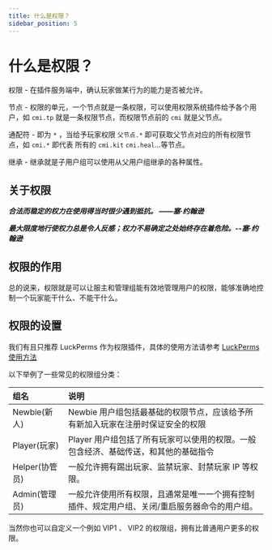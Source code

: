 ```yaml
---
title: 什么是权限？
sidebar_position: 5
---
```


# 什么是权限？

权限 - 在插件服务端中，确认玩家做某行为的能力是否被允许。

节点 - 权限的单元，一个节点就是一条权限，可以使用权限系统插件给予各个用户，如 `cmi.tp` 就是一条权限节点，而权限节点前的 `cmi` 就是父节点。

通配符 - 即为 `*` ，当给予玩家权限 `父节点.*` 即可获取父节点对应的所有权限节点，如 `cmi.*` 即代表 所有的 `cmi.kit` `cmi.heal`...等节点。

继承 - 继承就是子用户组可以使用从父用户组继承的各种属性。

## 关于权限

***合法而稳定的权力在使用得当时很少遇到抵抗。 ——塞·约翰逊***

***最大限度地行使权力总是令人反感；权力不易确定之处始终存在着危险。--塞·约翰逊***

## 权限的作用

总的说来，权限就是可以让服主和管理组能有效地管理用户的权限，能够准确地控制一个玩家能干什么、不能干什么。

## 权限的设置

我们有且只推荐 LuckPerms 作为权限插件，具体的使用方法请参考 [LuckPerms 使用方法](https://da73f644.nitwikit-8gn.pages.dev/Java/process/plugin/ManageTool/Permission)

以下举例了一些常见的权限组分类：

| 组名          | 说明                                              |
|:------------|:------------------------------------------------|
| Newbie(新人)  | Newbie 用户组包括最基础的权限节点，应该给予所有新加入玩家在注册时保证安全的权限     |
| Player(玩家)  | Player 用户组包括了所有玩家可以使用的权限。一般包含经济、基础传送，和其他的基础指令   |
| Helper(协管员) | 一般允许拥有踢出玩家、监禁玩家、封禁玩家 IP 等权限。                    |
| Admin(管理员)  | 一般允许使用所有权限，且通常是唯一一个拥有控制插件、规定用户组、关闭/重启服务器命令的用户组。 |

当然你也可以自定义一个例如 VIP1 、 VIP2 的权限组，拥有比普通用户更多的权限。

